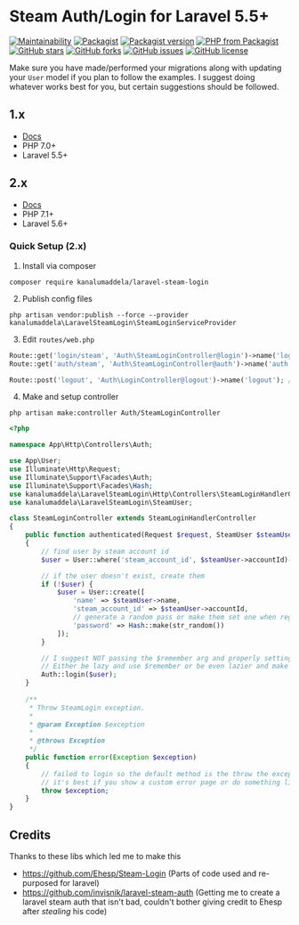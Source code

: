 # Steam Auth/Login for Laravel 5.5+

[![Maintainability](https://api.codeclimate.com/v1/badges/2c8a9db3372f9c080791/maintainability)](https://codeclimate.com/github/kanalumaddela/laravel-steam-login/maintainability)
[![Packagist](https://img.shields.io/packagist/dt/kanalumaddela/laravel-steam-login.svg?style=flat-square&maxAge=3600)](https://packagist.org/packages/kanalumaddela/laravel-steam-login)
[![Packagist version](https://img.shields.io/packagist/v/kanalumaddela/laravel-steam-login.svg?style=flat-square)](https://packagist.org/packages/kanalumaddela/laravel-steam-login)
[![PHP from Packagist](https://img.shields.io/packagist/php-v/kanalumaddela/laravel-steam-login.svg?style=flat-square)](https://packagist.org/packages/kanalumaddela/laravel-steam-login)
[![GitHub stars](https://img.shields.io/github/stars/kanalumaddela/laravel-steam-login.svg?style=flat-square)](https://github.com/kanalumaddela/laravel-steam-login/stargazers)
[![GitHub forks](https://img.shields.io/github/forks/kanalumaddela/laravel-steam-login.svg?style=flat-square)](https://github.com/kanalumaddela/laravel-steam-login/network)
[![GitHub issues](https://img.shields.io/github/issues/kanalumaddela/laravel-steam-login.svg?style=flat-square)](https://github.com/kanalumaddela/laravel-steam-login/issues)
[![GitHub license](https://img.shields.io/github/license/kanalumaddela/laravel-steam-login.svg?style=flat-square)](https://github.com/kanalumaddela/laravel-steam-login/blob/master/LICENSE)

Make sure you have made/performed your migrations along with updating your `User` model if you plan to follow the examples. I suggest doing whatever works best for you, but certain suggestions should be followed.

## 1.x
- [Docs](https://github.com/kanalumaddela/laravel-steam-login/wiki/1.x)
- PHP 7.0+
- Laravel 5.5+

## 2.x
- [Docs](https://github.com/kanalumaddela/laravel-steam-login/wiki/2.x)
- PHP 7.1+
- Laravel 5.6+

### Quick Setup (2.x)
1. Install via composer
```
composer require kanalumaddela/laravel-steam-login
```
2. Publish config files
```
php artisan vendor:publish --force --provider kanalumaddela\LaravelSteamLogin\SteamLoginServiceProvider
```
3. Edit `routes/web.php`
```php
Route::get('login/steam', 'Auth\SteamLoginController@login')->name('login.steam');
Route::get('auth/steam', 'Auth\SteamLoginController@auth')->name('auth.steam');

Route::post('logout', 'Auth\LoginController@logout')->name('logout'); // or Auth::routes(); if you're using built in auth also
```
4. Make and setup controller
```
php artisan make:controller Auth/SteamLoginController
```
```php
<?php

namespace App\Http\Controllers\Auth;

use App\User;
use Illuminate\Http\Request;
use Illuminate\Support\Facades\Auth;
use Illuminate\Support\Facades\Hash;
use kanalumaddela\LaravelSteamLogin\Http\Controllers\SteamLoginHandlerController;
use kanalumaddela\LaravelSteamLogin\SteamUser;

class SteamLoginController extends SteamLoginHandlerController
{
    public function authenticated(Request $request, SteamUser $steamUser)
    {
        // find user by steam account id
        $user = User::where('steam_account_id', $steamUser->accountId)->first();

        // if the user doesn't exist, create them
        if (!$user) {
            $user = User::create([
                'name' => $steamUser->name,
                'steam_account_id' => $steamUser->accountId,
                // generate a random pass or make them set one when registering, you decide
                'password' => Hash::make(str_random())
            ]);
        }

        // I suggest NOT passing the $remember arg and properly setting up a remember token system.
        // Either be lazy and use $remember or be even lazier and make the session length very long.
        Auth::login($user);
    }
    
    /**
     * Throw SteamLogin exception.
     *
     * @param Exception $exception
     *
     * @throws Exception
     */
    public function error(Exception $exception)
    {
        // failed to login so the default method is the throw the exception
        // it's best if you show a custom error page or do something like log the details
        throw $exception;
    }
}
```

## Credits

Thanks to these libs which led me to make this
- https://github.com/Ehesp/Steam-Login (Parts of code used and re-purposed for laravel)
- https://github.com/invisnik/laravel-steam-auth (Getting me to create a laravel steam auth that isn't bad, couldn't bother giving credit to Ehesp after *stealing* his code)
